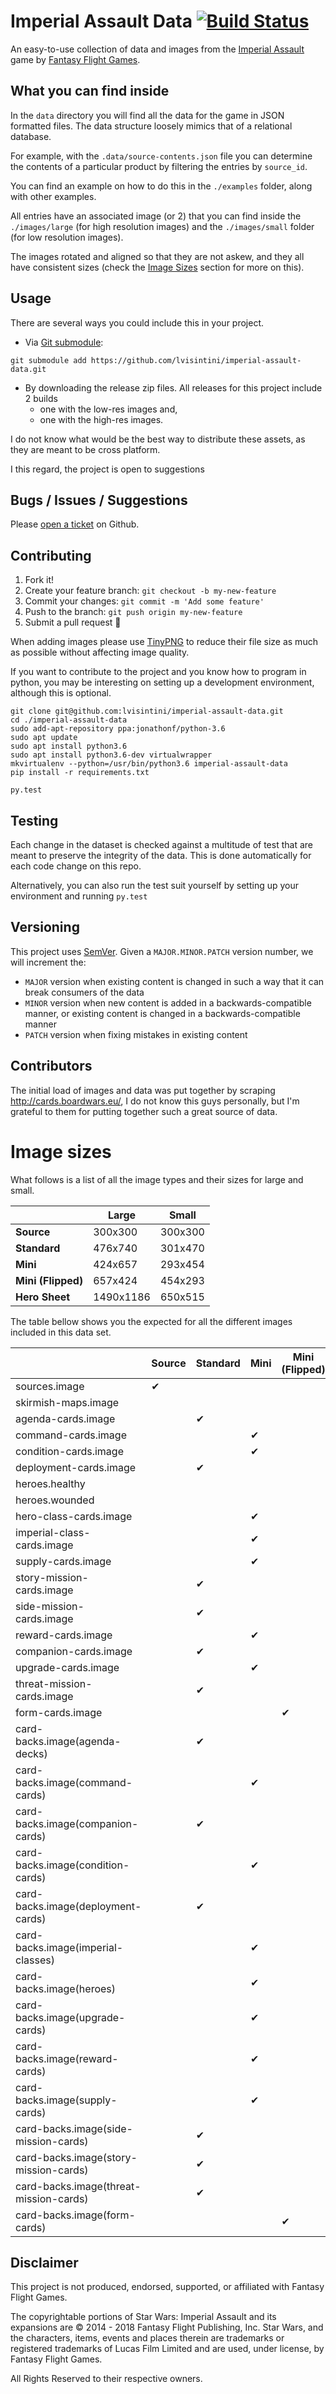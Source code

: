 # Imperial Assault Data [![Build Status](https://travis-ci.org/lvisintini/imperial-assault-data.svg?branch=master)](https://travis-ci.org/lvisintini/imperial-assault-data)

An easy-to-use collection of data and images from the [Imperial Assault](https://www.fantasyflightgames.com/en/products/star-wars-imperial-assault/) game by [Fantasy Flight Games](https://www.fantasyflightgames.com).

## What you can find inside

In the `data` directory you will find all the data for the game in JSON formatted files.
The data structure loosely mimics that of a relational database.

For example, with the `.data/source-contents.json` file you can determine the contents of a particular product by filtering the entries by `source_id`.

You can find an example on how to do this in the `./examples` folder, along with other examples.

All entries have an associated image (or 2) that you can find inside the `./images/large` (for high resolution images) and the `./images/small` folder (for low resolution images).

The images rotated and aligned so that they are not askew, and they all have consistent sizes (check the [Image Sizes](#image-sizes) section for more on this).



## Usage

There are several ways you could include this in your project.

- Via [Git submodule](https://git-scm.com/book/en/v2/Git-Tools-Submodules#Starting-with-Submodules):
```
git submodule add https://github.com/lvisintini/imperial-assault-data.git
```
- By downloading the release zip files. All releases for this project include 2 builds
    - one with the low-res images and,
    - one with the high-res images.

I do not know what would be the best way to distribute these assets, as they are meant to be cross platform.

I this regard, the project is open to suggestions


## Bugs / Issues / Suggestions

Please [open a ticket](https://github.com/lvisintini/imperial-assault-data/issues/new) on Github.

## Contributing

1. Fork it!
2. Create your feature branch: `git checkout -b my-new-feature`
3. Commit your changes: `git commit -m 'Add some feature'`
4. Push to the branch: `git push origin my-new-feature`
5. Submit a pull request :tada:

When adding images please use [TinyPNG](https://tinypng.com/) to reduce their file size as much as possible without affecting image quality.

If you want to contribute to the project and you know how to program in python, you may be interesting on setting up a development environment, although this is optional.

```
git clone git@github.com:lvisintini/imperial-assault-data.git
cd ./imperial-assault-data
sudo add-apt-repository ppa:jonathonf/python-3.6
sudo apt update
sudo apt install python3.6
sudo apt install python3.6-dev virtualwrapper
mkvirtualenv --python=/usr/bin/python3.6 imperial-assault-data
pip install -r requirements.txt

py.test
```

## Testing

Each change in the dataset is checked against a multitude of test that are meant to preserve the integrity of the data.
This is done automatically for each code change on this repo.

Alternatively, you can also run the test suit yourself by setting up your environment and running `py.test`


## Versioning

This project uses [SemVer](http://semver.org/). Given a `MAJOR.MINOR.PATCH` version number, we will increment the:
- `MAJOR` version when existing content is changed in such a way that it can break consumers of the data
- `MINOR` version when new content is added in a backwards-compatible manner, or existing content is changed in a backwards-compatible manner
- `PATCH` version when fixing mistakes in existing content


## Contributors

The initial load of images and data was put together by scraping http://cards.boardwars.eu/, I do not know this guys
personally, but I'm grateful to them for putting together such a great source of data.


# Image sizes

What follows is a list of all the image types and their sizes for large and small.

|                    | Large     | Small   |
|--------------------|-----------|---------|
| **Source**         | 300x300   | 300x300 |
| **Standard**       | 476x740   | 301x470 |
| **Mini**           | 424x657   | 293x454 |
| **Mini (Flipped)** | 657x424   | 454x293 |
| **Hero Sheet**     | 1490x1186 | 650x515 |

The table bellow shows you the expected for all the different images included in this data set.

|                                        | Source  | Standard | Mini    | Mini (Flipped) | Hero Sheet | Any |
|----------------------------------------|---------|----------|---------|----------------|------------|-----|
| sources.image                          | ✔       |          |         |                |            |     |
| skirmish-maps.image                    |         |          |         |                |            | ✔   |
| agenda-cards.image                     |         | ✔        |         |                |            |     |
| command-cards.image                    |         |          | ✔       |                |            |     |
| condition-cards.image                  |         |          | ✔       |                |            |     |
| deployment-cards.image                 |         | ✔        |         |                |            |     |
| heroes.healthy                         |         |          |         |                | ✔          |     |
| heroes.wounded                         |         |          |         |                | ✔          |     |
| hero-class-cards.image                 |         |          | ✔       |                |            |     |
| imperial-class-cards.image             |         |          | ✔       |                |            |     |
| supply-cards.image                     |         |          | ✔       |                |            |     |
| story-mission-cards.image              |         | ✔        |         |                |            |     |
| side-mission-cards.image               |         | ✔        |         |                |            |     |
| reward-cards.image                     |         |          | ✔       |                |            |     |
| companion-cards.image                  |         | ✔        |         |                |            |     |
| upgrade-cards.image                    |         |          | ✔       |                |            |     |
| threat-mission-cards.image             |         | ✔        |         |                |            |     |
| form-cards.image                       |         |          |         | ✔              |            |     |
| card-backs.image(agenda-decks)         |         | ✔        |         |                |            |     |
| card-backs.image(command-cards)        |         |          | ✔       |                |            |     |
| card-backs.image(companion-cards)      |         | ✔        |         |                |            |     |
| card-backs.image(condition-cards)      |         |          | ✔       |                |            |     |
| card-backs.image(deployment-cards)     |         | ✔        |         |                |            |     |
| card-backs.image(imperial-classes)     |         |          | ✔       |                |            |     |
| card-backs.image(heroes)               |         |          | ✔       |                |            |     |
| card-backs.image(upgrade-cards)        |         |          | ✔       |                |            |     |
| card-backs.image(reward-cards)         |         |          | ✔       |                |            |     |
| card-backs.image(supply-cards)         |         |          | ✔       |                |            |     |
| card-backs.image(side-mission-cards)   |         | ✔        |         |                |            |     |
| card-backs.image(story-mission-cards)  |         | ✔        |         |                |            |     |
| card-backs.image(threat-mission-cards) |         | ✔        |         |                |            |     |
| card-backs.image(form-cards)           |         |          |         | ✔              |            |     |


## Disclaimer

This project is not produced, endorsed, supported, or affiliated with Fantasy Flight Games.

The copyrightable portions of Star Wars: Imperial Assault and its expansions are © 2014 - 2018 Fantasy Flight Publishing, Inc. Star Wars, and the characters, items, events and places therein are trademarks or registered trademarks of Lucas Film Limited and are used, under license, by Fantasy Flight Games.

All Rights Reserved to their respective owners.
